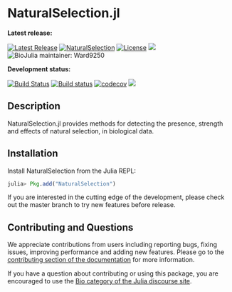 # NaturalSelection.jl

**Latest release:**

[![Latest Release](https://img.shields.io/github/release/BioJulia/NaturalSelection.jl.svg)](https://github.com/BioJulia/NaturalSelection.jl/releases/latest)
[![NaturalSelection](http://pkg.julialang.org/badges/NaturalSelection_0.6.svg)](http://pkg.julialang.org/?pkg=NaturalSelection)
[![License](https://img.shields.io/badge/license-MIT-green.svg)](https://github.com/BioJulia/NaturalSelection.jl/blob/master/LICENSE)
[![](https://img.shields.io/badge/docs-stable-blue.svg)](https://biojulia.github.io/NaturalSelection.jl/stable)
![BioJulia maintainer: Ward9250](https://img.shields.io/badge/BioJulia%20Maintainer-Ward9250-orange.svg)

**Development status:**

[![Build Status](https://travis-ci.org/BioJulia/NaturalSelection.jl.svg?branch=master)](https://travis-ci.org/BioJulia/NaturalSelection.jl)
[![Build status](https://ci.appveyor.com/api/projects/status/hp2ceyxl0mrc8q65/branch/master?svg=true)](https://ci.appveyor.com/project/Ward9250/naturalselection-jl/branch/master)
[![codecov](https://codecov.io/gh/BioJulia/NaturalSelection.jl/branch/master/graph/badge.svg)](https://codecov.io/gh/BioJulia/NaturalSelection.jl)
[![](https://img.shields.io/badge/docs-latest-blue.svg)](https://biojulia.github.io/NaturalSelection.jl/latest)


## Description

NaturalSelection.jl provides methods for detecting the presence, strength and effects of
natural selection, in biological data.


## Installation

Install NaturalSelection from the Julia REPL:

```julia
julia> Pkg.add("NaturalSelection")
```

If you are interested in the cutting edge of the development, please check out
the master branch to try new features before release.

## Contributing and Questions

We appreciate contributions from users including reporting bugs, fixing issues,
improving performance and adding new features.
Please go to the [contributing section of the documentation](biojulia.github.io/NaturalSelection.jl/stable/contributing)
for more information.

If you have a question about
contributing or using this package, you are encouraged to use the
[Bio category of the Julia discourse
site](https://discourse.julialang.org/c/domain/bio).
